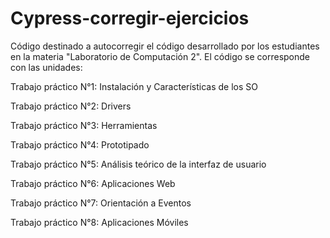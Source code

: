 # Cypress-corregir-ejercicios
Código destinado a autocorregir el código desarrollado por los estudiantes en la materia "Laboratorio de Computación 2".
El código se corresponde con las unidades:

Trabajo práctico N°1: Instalación y Características de los SO

Trabajo práctico N°2: Drivers

Trabajo práctico N°3: Herramientas

Trabajo práctico N°4: Prototipado

Trabajo práctico N°5: Análisis teórico de la interfaz de usuario

Trabajo práctico N°6: Aplicaciones Web

Trabajo práctico N°7: Orientación a Eventos

Trabajo práctico N°8: Aplicaciones Móviles

